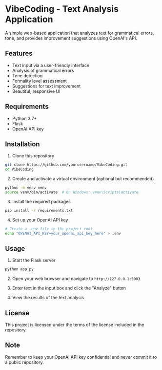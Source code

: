 # VibeCoding - Text Analysis Application

A simple web-based application that analyzes text for grammatical errors, tone, and provides improvement suggestions using OpenAI's API.

## Features

- Text input via a user-friendly interface
- Analysis of grammatical errors
- Tone detection
- Formality level assessment
- Suggestions for text improvement
- Beautiful, responsive UI

## Requirements

- Python 3.7+
- Flask
- OpenAI API key

## Installation

1. Clone this repository

```bash
git clone https://github.com/yourusername/VibeCoding.git
cd VibeCoding
```

2. Create and activate a virtual environment (optional but recommended)

```bash
python -m venv venv
source venv/bin/activate  # On Windows: venv\Scripts\activate
```

3. Install the required packages

```bash
pip install -r requirements.txt
```

4. Set up your OpenAI API key

```bash
# Create a .env file in the project root
echo "OPENAI_API_KEY=your_openai_api_key_here" > .env
```

## Usage

1. Start the Flask server

```bash
python app.py
```

2. Open your web browser and navigate to `http://127.0.0.1:5003`

3. Enter text in the input box and click the "Analyze" button

4. View the results of the text analysis

## License

This project is licensed under the terms of the license included in the repository.

## Note

Remember to keep your OpenAI API key confidential and never commit it to a public repository.
